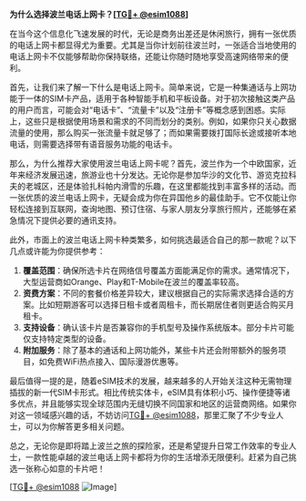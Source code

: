**为什么选择波兰电话上网卡？[[TG💪+ @esim1088](https://t.me/s/esim1088)]**

在当今这个信息化飞速发展的时代，无论是商务出差还是休闲旅行，拥有一张优质的电话上网卡都显得尤为重要。尤其是当你计划前往波兰时，一张适合当地使用的电话上网卡不仅能够帮助你保持联络，还能让你随时随地享受高速网络带来的便利。

首先，让我们来了解一下什么是电话上网卡。简单来说，它是一种集通话与上网功能于一体的SIM卡产品，适用于各种智能手机和平板设备。对于初次接触这类产品的用户而言，可能会对“电话卡”、“流量卡”以及“注册卡”等概念感到困惑。实际上，这些只是根据使用场景和需求的不同而划分的类别。例如，如果你只关心数据流量的使用，那么购买一张流量卡就足够了；而如果需要拨打国际长途或接听本地电话，则需要选择带有语音服务功能的电话卡。

那么，为什么推荐大家使用波兰电话上网卡呢？首先，波兰作为一个中欧国家，近年来经济发展迅速，旅游业也十分发达。无论你是参加华沙的文化节、游览克拉科夫的老城区，还是体验扎科帕内滑雪的乐趣，在这里都能找到丰富多样的活动。而一张优质的波兰电话上网卡，无疑会成为你在异国他乡的最佳助手。它不仅能让你轻松连接到互联网，查询地图、预订住宿、与家人朋友分享旅行照片，还能够在紧急情况下提供必要的通讯支持。

此外，市面上的波兰电话上网卡种类繁多，如何挑选最适合自己的那一款呢？以下几点或许能为你提供参考：

1. **覆盖范围**：确保所选卡片在网络信号覆盖方面能满足你的需求。通常情况下，大型运营商如Orange、Play和T-Mobile在波兰的覆盖率较高。
2. **资费方案**：不同的套餐价格差异较大，建议根据自己的实际需求选择合适的方案。比如短期游客可以选择日租卡或者周租卡，而长期居住者则更适合购买月租卡。
3. **支持设备**：确认该卡片是否兼容你的手机型号及操作系统版本。部分卡片可能仅支持特定类型的设备。
4. **附加服务**：除了基本的通话和上网功能外，某些卡片还会附带额外的服务项目，如免费WiFi热点接入、国际漫游优惠等。

最后值得一提的是，随着eSIM技术的发展，越来越多的人开始关注这种无需物理插拔的新一代SIM卡形式。相比传统实体卡，eSIM具有体积小巧、操作便捷等诸多优点，并且能够实现全球范围内无缝切换不同国家和地区的运营商网络。如果你对这一领域感兴趣的话，不妨访问[TG💪+ @esim1088](https://t.me/s/esim1088)，那里汇聚了不少专业人士，可以为你解答更多相关问题。

总之，无论你是即将踏上波兰之旅的探险家，还是希望提升日常工作效率的专业人士，一款性能卓越的波兰电话上网卡都将为你的生活增添无限便利。赶紧为自己挑选一张称心如意的卡片吧！

[[TG💪+ @esim1088](https://t.me/s/esim1088) ![Image](https://i.postimg.cc/4NQfJmqS/Snipaste-2025-05-13-00-14-12.png)]